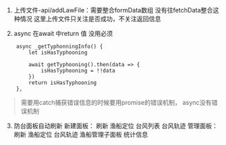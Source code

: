 
1. 上传文件-api/addLawFile：需要整合formData数组  没有往fetchData整合这种情况
    这里上传文件只关注是否成功，不关注返回信息

2. async 在await 中return 值 没用必须

```
    async _getTyphonningInfo() {
        let isHasTyphooning

        await getTyphooning().then(data => {
            isHasTyphooning = !!data
        })
        return isHasTyphooning
    },
```

> 需要用catch捕获错误信息的时候要用promise的错误机制， async没有错误机制

3. 防台面板自动刷新
新建面板： 刷新 渔船定位 台风列表 台风轨迹
管理面板： 刷新 渔船定位 台风轨迹 渔船管理子面板 统计信息
